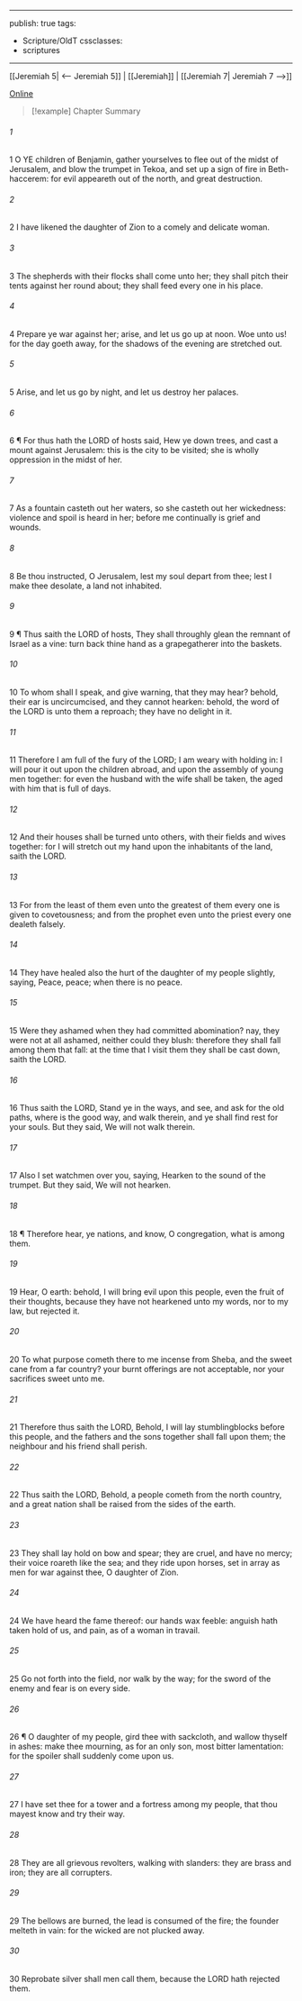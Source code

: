

---
publish: true
tags:
  - Scripture/OldT
cssclasses:
  - scriptures
---
[[Jeremiah 5| <-- Jeremiah 5]] | [[Jeremiah]] | [[Jeremiah 7| Jeremiah 7 -->]]

[Online](https://churchofjesuschrist.org/study/scriptures/ot/jer/6?lang=eng)

>[!example] Chapter Summary
>
###### 1
1 O YE children of Benjamin, gather yourselves to flee out of the midst of Jerusalem, and blow the trumpet in Tekoa, and set up a sign of fire in Beth-haccerem: for evil appeareth out of the north, and great destruction.
###### 2
2 I have likened the daughter of Zion to a comely and delicate woman.
###### 3
3 The shepherds with their flocks shall come unto her; they shall pitch their tents against her round about; they shall feed every one in his place.
###### 4
4 Prepare ye war against her; arise, and let us go up at noon.  Woe unto us!  for the day goeth away, for the shadows of the evening are stretched out.
###### 5
5 Arise, and let us go by night, and let us destroy her palaces.
###### 6
6 ¶ For thus hath the LORD of hosts said, Hew ye down trees, and cast a mount against Jerusalem: this is the city to be visited; she is wholly oppression in the midst of her.
###### 7
7 As a fountain casteth out her waters, so she casteth out her wickedness: violence and spoil is heard in her; before me continually is grief and wounds.
###### 8
8 Be thou instructed, O Jerusalem, lest my soul depart from thee; lest I make thee desolate, a land not inhabited.
###### 9
9 ¶ Thus saith the LORD of hosts, They shall throughly glean the remnant of Israel as a vine: turn back thine hand as a grapegatherer into the baskets.
###### 10
10 To whom shall I speak, and give warning, that they may hear?  behold, their ear is uncircumcised, and they cannot hearken: behold, the word of the LORD is unto them a reproach; they have no delight in it.
###### 11
11 Therefore I am full of the fury of the LORD; I am weary with holding in: I will pour it out upon the children abroad, and upon the assembly of young men together: for even the husband with the wife shall be taken, the aged with him that is full of days.
###### 12
12 And their houses shall be turned unto others, with their fields and wives together: for I will stretch out my hand upon the inhabitants of the land, saith the LORD.
###### 13
13 For from the least of them even unto the greatest of them every one is given to covetousness; and from the prophet even unto the priest every one dealeth falsely.
###### 14
14 They have healed also the hurt of the daughter of my people slightly, saying, Peace, peace; when there is no peace.
###### 15
15 Were they ashamed when they had committed abomination?  nay, they were not at all ashamed, neither could they blush: therefore they shall fall among them that fall: at the time that I visit them they shall be cast down, saith the LORD.
###### 16
16 Thus saith the LORD, Stand ye in the ways, and see, and ask for the old paths, where is the good way, and walk therein, and ye shall find rest for your souls.  But they said, We will not walk therein.
###### 17
17 Also I set watchmen over you, saying, Hearken to the sound of the trumpet.  But they said, We will not hearken.
###### 18
18 ¶ Therefore hear, ye nations, and know, O congregation, what is among them.
###### 19
19 Hear, O earth: behold, I will bring evil upon this people, even the fruit of their thoughts, because they have not hearkened unto my words, nor to my law, but rejected it.
###### 20
20 To what purpose cometh there to me incense from Sheba, and the sweet cane from a far country?  your burnt offerings are not acceptable, nor your sacrifices sweet unto me.
###### 21
21 Therefore thus saith the LORD, Behold, I will lay stumblingblocks before this people, and the fathers and the sons together shall fall upon them; the neighbour and his friend shall perish.
###### 22
22 Thus saith the LORD, Behold, a people cometh from the north country, and a great nation shall be raised from the sides of the earth.
###### 23
23 They shall lay hold on bow and spear; they are cruel, and have no mercy; their voice roareth like the sea; and they ride upon horses, set in array as men for war against thee, O daughter of Zion.
###### 24
24 We have heard the fame thereof: our hands wax feeble: anguish hath taken hold of us, and pain, as of a woman in travail.
###### 25
25 Go not forth into the field, nor walk by the way; for the sword of the enemy and fear is on every side.
###### 26
26 ¶ O daughter of my people, gird thee with sackcloth, and wallow thyself in ashes: make thee mourning, as for an only son, most bitter lamentation: for the spoiler shall suddenly come upon us.
###### 27
27 I have set thee for a tower and a fortress among my people, that thou mayest know and try their way.
###### 28
28 They are all grievous revolters, walking with slanders: they are brass and iron; they are all corrupters.
###### 29
29 The bellows are burned, the lead is consumed of the fire; the founder melteth in vain: for the wicked are not plucked away.
###### 30
30 Reprobate silver shall men call them, because the LORD hath rejected them.



